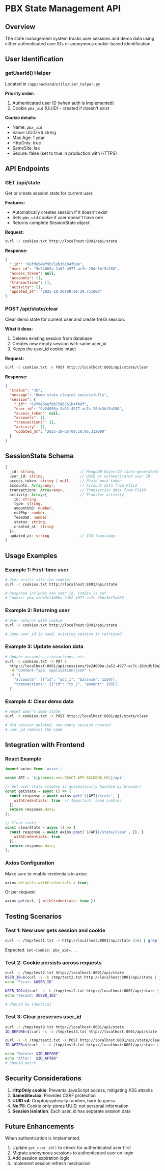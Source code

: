 # PBX State Management API

## Overview

The state management system tracks user sessions and demo data using either authenticated user IDs or anonymous cookie-based identification.

## User Identification

### getUserId() Helper

Located in `/app/backend/utils/user_helper.py`

**Priority order:**
1. Authenticated user ID (when auth is implemented)
2. Cookie `pbx_uid` (UUID) - created if doesn't exist

**Cookie details:**
- Name: `pbx_uid`
- Value: UUID v4 string
- Max Age: 1 year
- HttpOnly: true
- SameSite: lax
- Secure: false (set to true in production with HTTPS)

## API Endpoints

### GET /api/state

Get or create session state for current user.

**Features:**
- Automatically creates session if it doesn't exist
- Sets `pbx_uid` cookie if user doesn't have one
- Returns complete SessionState object

**Request:**
```bash
curl -c cookies.txt http://localhost:8001/api/state
```

**Response:**
```json
{
  "_id": "68fde549f9b758b361b4fb8e",
  "user_id": "9e24008a-2a52-4977-ac7c-28dc3bf9a288",
  "access_token": null,
  "accounts": [],
  "transactions": [],
  "activity": [],
  "updated_at": "2025-10-26T09:09:29.751000"
}
```

### POST /api/state/clear

Clear demo state for current user and create fresh session.

**What it does:**
1. Deletes existing session from database
2. Creates new empty session with same user_id
3. Keeps the user_id cookie intact

**Request:**
```bash
curl -b cookies.txt -X POST http://localhost:8001/api/state/clear
```

**Response:**
```json
{
  "status": "ok",
  "message": "Demo state cleared successfully",
  "session": {
    "_id": "68fde56ef9b758b361b4fb8f",
    "user_id": "9e24008a-2a52-4977-ac7c-28dc3bf9a288",
    "access_token": null,
    "accounts": [],
    "transactions": [],
    "activity": [],
    "updated_at": "2025-10-26T09:10:06.312000"
  }
}
```

## SessionState Schema

```typescript
{
  _id: string,                    // MongoDB ObjectId (auto-generated)
  user_id: string,                // UUID or authenticated user ID
  access_token: string | null,    // Plaid mock token
  accounts: Array<any>,           // Account data from Plaid
  transactions: Array<any>,       // Transaction data from Plaid
  activity: Array<{               // Transfer activity
    id: string,
    type: string,
    amountUSD: number,
    estPhp: number,
    feesUSD: number,
    status: string,
    created_at: string
  }>,
  updated_at: string              // ISO timestamp
}
```

## Usage Examples

### Example 1: First-time user

```bash
# User visits site (no cookie)
curl -c cookies.txt http://localhost:8001/api/state

# Response includes new user_id, cookie is set
# Cookie: pbx_uid=9e24008a-2a52-4977-ac7c-28dc3bf9a288
```

### Example 2: Returning user

```bash
# User returns with cookie
curl -b cookies.txt http://localhost:8001/api/state

# Same user_id is used, existing session is retrieved
```

### Example 3: Update session data

```bash
# Update accounts, transactions, etc.
curl -b cookies.txt -X PUT \
  http://localhost:8001/api/sessions/9e24008a-2a52-4977-ac7c-28dc3bf9a288 \
  -H "Content-Type: application/json" \
  -d '{
    "accounts": [{"id": "acc_1", "balance": 1250}],
    "transactions": [{"id": "tx_1", "amount": 100}]
  }'
```

### Example 4: Clear demo data

```bash
# Reset user's demo state
curl -b cookies.txt -X POST http://localhost:8001/api/state/clear

# Old session deleted, new empty session created
# user_id remains the same
```

## Integration with Frontend

### React Example

```javascript
import axios from 'axios';

const API = `${process.env.REACT_APP_BACKEND_URL}/api`;

// Get user state (cookie is automatically handled by browser)
const getState = async () => {
  const response = await axios.get(`${API}/state`, {
    withCredentials: true  // Important: send cookies
  });
  return response.data;
};

// Clear state
const clearState = async () => {
  const response = await axios.post(`${API}/state/clear`, {}, {
    withCredentials: true
  });
  return response.data;
};
```

### Axios Configuration

Make sure to enable credentials in axios:

```javascript
axios.defaults.withCredentials = true;
```

Or per request:

```javascript
axios.get(url, { withCredentials: true })
```

## Testing Scenarios

### Test 1: New user gets session and cookie
```bash
curl -c /tmp/test1.txt -v http://localhost:8001/api/state 2>&1 | grep -i "set-cookie"
```
Expected: `Set-Cookie: pbx_uid=...`

### Test 2: Cookie persists across requests
```bash
curl -c /tmp/test2.txt http://localhost:8001/api/state
USER_ID=$(curl -s -b /tmp/test2.txt http://localhost:8001/api/state | jq -r .user_id)
echo "First: $USER_ID"

USER_ID2=$(curl -s -b /tmp/test2.txt http://localhost:8001/api/state | jq -r .user_id)
echo "Second: $USER_ID2"

# Should be identical
```

### Test 3: Clear preserves user_id
```bash
curl -c /tmp/test3.txt http://localhost:8001/api/state
ID_BEFORE=$(curl -s -b /tmp/test3.txt http://localhost:8001/api/state | jq -r .user_id)

curl -s -b /tmp/test3.txt -X POST http://localhost:8001/api/state/clear > /dev/null
ID_AFTER=$(curl -s -b /tmp/test3.txt http://localhost:8001/api/state | jq -r .user_id)

echo "Before: $ID_BEFORE"
echo "After:  $ID_AFTER"
# Should match
```

## Security Considerations

1. **HttpOnly cookie**: Prevents JavaScript access, mitigating XSS attacks
2. **SameSite=lax**: Provides CSRF protection
3. **UUID v4**: Cryptographically random, hard to guess
4. **No PII**: Cookie only stores UUID, not personal information
5. **Session isolation**: Each user_id has separate session data

## Future Enhancements

When authentication is implemented:
1. Update `get_user_id()` to check for authenticated user first
2. Migrate anonymous sessions to authenticated user on login
3. Add session expiration logic
4. Implement session refresh mechanism
